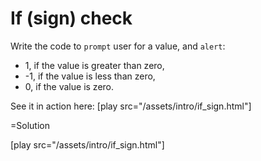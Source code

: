 
# If (sign) check 

Write the code to `prompt` user for a value, and `alert`:
<ul>
<li>1, if the value is greater than zero,</li>
<li>-1, if the value is less than zero,</li>
<li>0, if the value is zero.</li>
</ul>

See it in action here: [play src="/assets/intro/if_sign.html"]

=Solution

[play src="/assets/intro/if_sign.html"]

